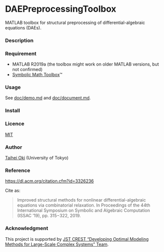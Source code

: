DAEPreprocessingToolbox
====

MATLAB toolbox for structural preprocessing of differential-algebraic equations (DAEs).

### Description

### Requirement
* MATLAB R2019a (the toolbox might work on older MATLAB versions, but not confirmed)
* [Symbolic Math Toolbox](https://www.mathworks.com/products/symbolic.html)&trade;

### Usage
See [doc/demo.md](doc/demo.md) and [doc/document.md](doc/document.md).

### Install


### Licence
[MIT](LICENSE)

### Author
[Taihei Oki](https://www.opt.mist.i.u-tokyo.ac.jp/~oki/en/) (University of Tokyo)

### Reference
https://dl.acm.org/citation.cfm?id=3326236

Cite as:
> Improved structural methods for nonlinear differential-algebraic equations via combinatorial relaxation. In Proceedings of the 44th International Symposium on Symbolic and Algebraic Computation (ISSAC ’19), pp. 315−322, 2019.

### Acknowledgment

This project is supported by [JST CREST “Developing Optimal Modeling Methods for Large-Scale Complex Systems” Team](https://www.opt.mist.i.u-tokyo.ac.jp/crest-model/).
